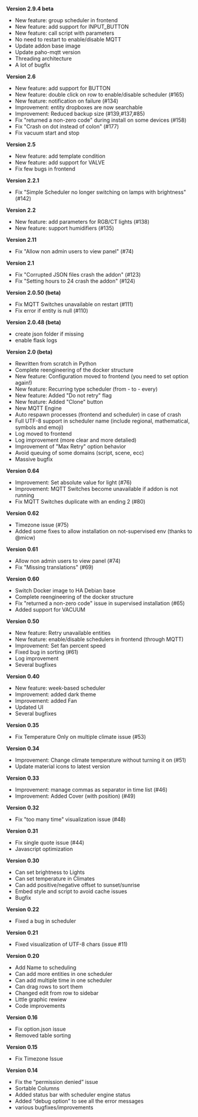 **Version 2.9.4 beta**
- New feature: group scheduler in frontend
- New feature: add support for INPUT_BUTTON
- New feature: call script with parameters
- No need to restart to enable/disable MQTT
- Update addon base image
- Update paho-mqtt version
- Threading architecture
- A lot of bugfix

**Version 2.6**
- New feature: add support for BUTTON
- New feature: double click on row to enable/disable scheduler (#165)
- New feature: notification on failure (#134)
- Improvement: entity dropboxes are now searchable 
- Improvement: Reduced backup size (#139,#137,#85)
- Fix "returned a non-zero code" during install on some devices (#158)
- Fix "Crash on dot instead of colon" (#177)
- Fix vacuum start and stop

**Version 2.5**
- New feature: add template condition
- New feature: add support for VALVE
- Fix few bugs in frontend

**Version 2.2.1**
- Fix "Simple Scheduler no longer switching on lamps with brightness" (#142)

**Version 2.2**
- New feature: add parameters for RGB/CT lights (#138)
- New feature: support humidifiers (#135) 

**Version 2.11**
- Fix "Allow non admin users to view panel" (#74)
 
**Version 2.1**
- Fix "Corrupted JSON files crash the addon" (#123)
- Fix "Setting hours to 24 crash the addon" (#124) 

**Version 2.0.50 (beta)**
- Fix MQTT Switches unavailable on restart (#111)
- Fix error if entity is null (#110) 

**Version 2.0.48 (beta)**
- create json folder if missing
- enable flask logs

**Version 2.0 (beta)**
- Rewritten from scratch in Python
- Complete reengineering of the docker structure
- New feature: Configuration moved to frontend (you need to set option again!)
- New feature: Recurring type scheduler (from - to - every)
- New feature: Added "Do not retry" flag
- New feature: Added "Clone" button
- New MQTT Engine
- Auto respawn processes (frontend and scheduler) in case of crash
- Full UTF-8 support in scheduler name (include regional, mathematical, symbols and emoji)
- Log moved to frontend
- Log improvement (more clear and more detalied)
- Improvement of "Max Retry" option behavior
- Avoid queuing of some domains (script, scene, ecc)
- Massive bugfix

**Version 0.64**
- Improvement: Set absolute value for light (#76)
- Improvement: MQTT Switches become unavailable if addon is not running
- Fix MQTT Switches duplicate with an ending 2 (#80)

**Version 0.62**
- Timezone issue (#75)
- Added some fixes to allow installation on not-supervised env (thanks to @micw)

**Version 0.61**
- Allow non admin users to view panel (#74)
- Fix "Missing translations" (#69)

**Version 0.60**
- Switch Docker image to HA Debian base
- Complete reengineering of the docker structure
- Fix "returned a non-zero code" issue in supervised installation (#65)
- Added support for VACUUM

**Version 0.50**
- New feature: Retry unavailable entities
- New feature: enable/disable schedulers in frontend (through MQTT)
- Improvement: Set fan percent speed
- Fixed bug in sorting (#61)
- Log improvement
- Several bugfixes

**Version 0.40**
- New feature: week-based scheduler
- Improvement: added dark theme
- Improvement: added Fan
- Updated UI
- Several bugfixes

**Version 0.35**
- Fix Temperature Only on multiple climate issue (#53)

**Version 0.34**
- Improvement: Change climate temperature without turning it on (#51)
- Update material icons to latest version 

**Version 0.33**
- Improvement: manage commas as separator in time list (#46)
- Improvement: Added Cover (with position) (#49)

**Version 0.32**
- Fix "too many time" visualization issue (#48)

**Version 0.31**
- Fix single quote issue (#44)
- Javascript optimization

**Version 0.30**
- Can set brightness to Lights
- Can set temperature in Climates
- Can add positive/negative offset to sunset/sunrise
- Embed style and script to avoid cache issues
- Bugfix

**Version 0.22**
- Fixed a bug in scheduler

**Version 0.21**
- Fixed visualization of UTF-8 chars (issue #11)

**Version 0.20**
- Add Name to scheduling
- Can add more entities in one scheduler
- Can add multiple time in one scheduler
- Can drag rows to sort them
- Changed edit from row to sidebar
- Little graphic rewiew
- Code improvements

**Version 0.16**
- Fix option.json issue
- Removed table sorting

**Version 0.15**
- Fix Timezone Issue

**Version 0.14**
- Fix the “permission denied” issue
- Sortable Columns
- Added status bar with scheduler engine status
- Added “debug option” to see all the error messages
- various bugfixes/improvements
